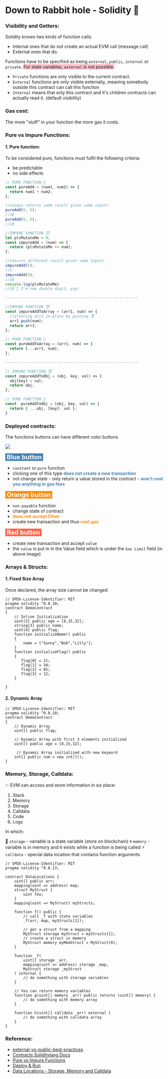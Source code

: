 # Down to Rabbit hole - Solidity :rabbit:

### Visibility and Getters:

Solidity knows two kinds of function calls:
- Internal ones that do not create an actual EVM call (message call)
- External ones that do.

Functions have to be specified as being `external`, `public`, `internal` or `private`. <span style="background-color: pink;">For state variables, `external` is not possible.</span>

- `Private` functions are only visible to the current contract.
- `External` functions are only visible externally, meaning somebody outside this contract can call this function
- `Internal` means that only this contract and it's children contracts can actually read it. (default visibility)

### Gas cost:

The more "stuff" in your function the more gas it costs.

### Pure vs Impure Functions:

#### 1. Pure function:

To be considered pure, functions must fulfil the following criteria:
- be predictable
- no side effects

```javascript
// PURE FUNCTION 👼
const pureAdd = (num1, num2) => {
  return num1 + num2;
};

//always returns same result given same inputs
pureAdd(5, 5);
//10
pureAdd(5, 5);
//10

//IMPURE FUNCTION 😈
let plsMutateMe = 0;
const impureAdd = (num) => {
  return (plsMutateMe += num);
};

//returns different result given same inputs
impureAdd(5);
//5
impureAdd(5);
//10
console.log(plsMutateMe)
//10 🥳 I'm now double digit, yay!

-----------------------------------------------------------

//IMPURE FUNCTION 😈
const impureAddToArray = (arr1, num) => {
  //altering arr1 in-place by pushing 🏋️
  arr1.push(num);
  return arr1;
};

// PURE FUNCTION 👼
const pureAddToArray = (arr1, num) => {
  return [...arr1, num];
};

-----------------------------------------------------------

// IMPURE FUNCTION 😈
const impureAddToObj = (obj, key, val) => {
  obj[key] = val;
  return obj;
};

// PURE FUNCTION 👼
const  pureAddToObj = (obj, key, val) => {
  return { ...obj, [key]: val };
}
```

### Deployed contracts:

The functions buttons can have different color buttons

<img src="/images/lession2_remix/button_color.png" />

<span style="color: white; background-color: steelblue; font-weight: bold; font-size: 20px;">&nbsp;Blue button&nbsp;</span>

- `constant` or `pure` function
- clicking one of this type <span style="color: steelblue; font-weight: bold;">does not create a new transaction</span> 
- not change state - only return a value stored in the contract - <span style="color: steelblue; font-weight: bold;">won't cost you anything in gas fees</span>

<span style="color: white; background-color: darkorange; font-weight: bold; font-size: 20px;">&nbsp;Orange button&nbsp;</span>

- `non-payable` function
- change state of contract
- <span style="color: darkorange; font-weight: bold;">does not accept Ether</span>
- create new transaction and thus <span style="color: darkorange; font-weight: bold;">cost gas</span>

<span style="color: white; background-color: tomato; font-weight: bold; font-size: 20px;">&nbsp;Red button&nbsp;</span>

- create new transaction and accept `value`
- the `value` is put in in the Value field which is under the `Gas Limit` field (in above image)

### Arrays & Structs:

#### 1. Fixed Size Array

Once declared, the array size cannot be changed

```solidity
// SPDX-License-Identifier: MIT
pragma solidity ^0.8.10;
contract DemoContract 
{
    // Inline Initialization
    uint[3] public age = [8,15,32];
    string[3] public name; 
    uint[4] public flag;
    function initializeName() public
    {
        name = ["Sunny","Bob","Lilly"];
    }
    function initializeFlag() public
    {
       flag[0] = 21;
       flag[1] = 34;
       flag[2] = 65;
       flag[3] = 12;
    }
    
}
```

#### 2. Dynamic Array

```solidity
// SPDX-License-Identifier: MIT
pragma solidity ^0.8.10;
contract DemoContract 
{
    // Dynamic Array
    uint[] public flag;

    // Dynamic Array with first 3 elements initialized
    uint[] public age = [8,15,32];

     // Dynamic Array initialized with new keyword
    int[] public num = new int[]();
}
```

### Memory, Storage, Calldata:

:sparkles: EVM can access and store information in six place:

1. Stack
2. Memory
3. Storage
4. Calldata
5. Code
6. Logs

In which:

:palm_tree: `storage` - variable is a state variable (store on blockchain)
:cyclone: `memory` - variable is in memory and it exists while a function is being called
:zap: `calldata` - special data location that contains function arguments

```solidity
// SPDX-License-Identifier: MIT
pragma solidity ^0.8.13;

contract DataLocations {
    uint[] public arr;
    mapping(uint => address) map;
    struct MyStruct {
        uint foo;
    }
    mapping(uint => MyStruct) myStructs;

    function f() public {
        // call _f with state variables
        _f(arr, map, myStructs[1]);

        // get a struct from a mapping
        MyStruct storage myStruct = myStructs[1];
        // create a struct in memory
        MyStruct memory myMemStruct = MyStruct(0);
    }

    function _f(
        uint[] storage _arr,
        mapping(uint => address) storage _map,
        MyStruct storage _myStruct
    ) internal {
        // do something with storage variables
    }

    // You can return memory variables
    function g(uint[] memory _arr) public returns (uint[] memory) {
        // do something with memory array
    }

    function h(uint[] calldata _arr) external {
        // do something with calldata array
    }
}
```

### Reference:

- [external-vs-public-best-practices](https://ethereum.stackexchange.com/questions/19380/external-vs-public-best-practices)
- [Contracts Soliditylang Docs](https://docs.soliditylang.org/en/v0.8.10/contracts.html)
- [Pure vs Impure Functions](https://dev.to/sanspanic/pure-vs-impure-functions-50aj)
- [Deploy & Run](https://remix-ide.readthedocs.io/en/latest/udapp.html)
- [Data Locations - Storage, Memory and Calldata](https://solidity-by-example.org/data-locations/)